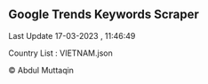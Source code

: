 

## Google Trends Keywords Scraper 
 
Last Update 17-03-2023 , 11:46:49

Country List :
VIETNAM.json



© Abdul Muttaqin 
